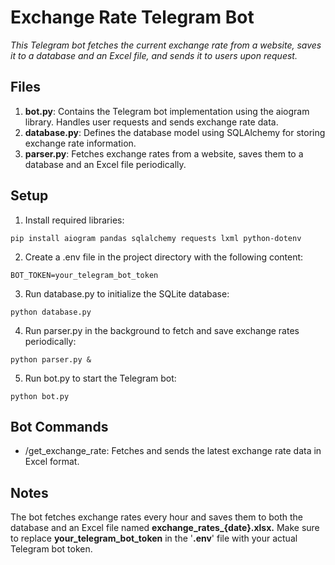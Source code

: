 # Exchange Rate Telegram Bot

_This Telegram bot fetches the current exchange rate from a website, saves it to a database and an Excel file, and sends it to users upon request._

## Files

1. **bot.py**: Contains the Telegram bot implementation using the aiogram library. Handles user requests and sends exchange rate data.
2. **database.py**: Defines the database model using SQLAlchemy for storing exchange rate information.
3. **parser.py**: Fetches exchange rates from a website, saves them to a database and an Excel file periodically.

## Setup

1. Install required libraries:

`pip install aiogram pandas sqlalchemy requests lxml python-dotenv`

2. Create a .env file in the project directory with the following content:

`BOT_TOKEN=your_telegram_bot_token`

3. Run database.py to initialize the SQLite database:

`python database.py`

4. Run parser.py in the background to fetch and save exchange rates periodically:

`python parser.py &`

5. Run bot.py to start the Telegram bot:

`python bot.py`

## Bot Commands

* /get_exchange_rate: Fetches and sends the latest exchange rate data in Excel format.

## Notes

The bot fetches exchange rates every hour and saves them to both the database and an Excel file named **exchange_rates_{date}.xlsx.**
Make sure to replace **your_telegram_bot_token** in the '**.env**' file with your actual Telegram bot token.